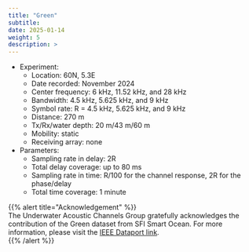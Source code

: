 ```yaml
---
title: "Green"
subtitle: 
date: 2025-01-14
weight: 5
description: >
---
```


* Experiment:
  * Location: 60N, 5.3E
  * Date recorded: November 2024
  * Center frequency: 6 kHz, 11.52 kHz, and 28 kHz 
  * Bandwidth: 4.5 kHz, 5.625 kHz, and 9 kHz
  * Symbol rate: R = 4.5 kHz, 5.625 kHz, and 9 kHz
  * Distance: 270 m
  * Tx/Rx/water depth: 20 m/43 m/60 m
  * Mobility: static
  * Receiving array: none
* Parameters:
  * Sampling rate in delay: 2R
  * Total delay coverage: up to 80 ms
  * Sampling rate in time: R/100 for the channel response, 2R for the phase/delay
  * Total time coverage: 1 minute

{{% alert title="Acknowledgement" %}}  
The Underwater Acoustic Channels Group gratefully acknowledges the contribution of the Green dataset from SFI Smart Ocean. For more information, please visit the [IEEE Dataport link](https://ieee-dataport.org/open-access/sfi-smart-ocean-dataset-underwater-acoustic-communications).  
{{% /alert %}}
